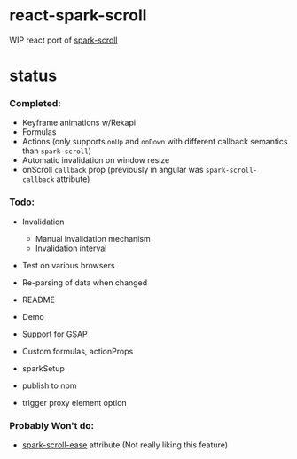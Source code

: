 # react-spark-scroll

WIP react port of [spark-scroll](https://github.com/gilbox/spark-scroll/)

# status

### Completed:

- Keyframe animations w/Rekapi
- Formulas
- Actions (only supports `onUp` and `onDown` with different callback semantics than `spark-scroll`)
- Automatic invalidation on window resize
- onScroll `callback` prop (previously in angular was `spark-scroll-callback` attribute)

### Todo:

- Invalidation
    * Manual invalidation mechanism
    * Invalidation interval

- Test on various browsers
- Re-parsing of data when changed
- README
- Demo
- Support for GSAP
- Custom formulas, actionProps
- sparkSetup
- publish to npm
- trigger proxy element option

### Probably Won't do:

- [spark-scroll-ease](https://github.com/gilbox/spark-scroll/blob/master/src/spark-scroll.coffee#L213)
  attribute (Not really liking this feature)